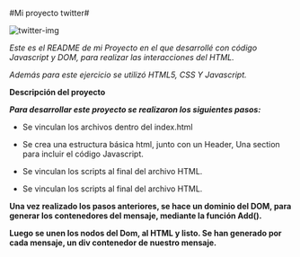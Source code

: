 #Mi proyecto twitter#

![twitter-img](https://user-images.githubusercontent.com/32277143/38052887-e9e0ed14-32a8-11e8-9e6e-b5d60a148da3.PNG)


*Este es el README de mi Proyecto en el que desarrollé con código Javascript y DOM, para realizar*
*las interacciones del HTML.*

*Además para este ejercicio se utilizó HTML5, CSS Y Javascript.*

**Descripción del proyecto**

***Para desarrollar este proyecto se realizaron los siguientes pasos:***
+ Se vinculan los archivos dentro del index.html
+ Se crea una estructura básica html, junto con un Header, Una section para incluir el código 
Javascript.

+ Se vinculan los scripts  al final del archivo HTML.
+ Se vinculan los scripts al final del archivo HTML.


**Una vez realizado los pasos anteriores, se hace un dominio del DOM, para generar los contenedores 
del mensaje, mediante la función Add().**

**Luego se unen los nodos del Dom, al HTML y listo. Se han generado por cada mensaje, un div contenedor de nuestro mensaje.**
